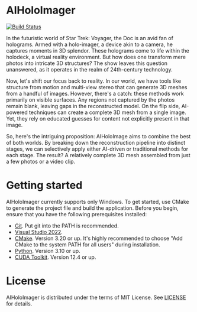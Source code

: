 # AIHoloImager

[![Build Status](https://gongminmin.visualstudio.com/AIHoloImager/_apis/build/status%2Fgongminmin.AIHoloImager?branchName=main)](https://gongminmin.visualstudio.com/AIHoloImager/_build/latest?definitionId=8&branchName=main)

In the futuristic world of Star Trek: Voyager, the Doc is an avid fan of holograms. Armed with a holo-imager, a device akin to a camera, he captures moments in 3D splendor. These holograms come to life within the holodeck, a virtual reality environment. But how does one transform mere photos into intricate 3D structures? The show leaves this question unanswered, as it operates in the realm of 24th-century technology.

Now, let's shift our focus back to reality. In our world, we have tools like structure from motion and multi-view stereo that can generate 3D meshes from a handful of images. However, there's a catch: these methods work primarily on visible surfaces. Any regions not captured by the photos remain blank, leaving gaps in the reconstructed model. On the flip side, AI-powered techniques can create a complete 3D mesh from a single image. Yet, they rely on educated guesses for content not explicitly present in that image.

So, here's the intriguing proposition: AIHoloImage aims to combine the best of both worlds. By breaking down the reconstruction pipeline into distinct stages, we can selectively apply either AI-driven or traditional methods for each stage. The result? A relatively complete 3D mesh assembled from just a few photos or a video clip.

# Getting started

AIHoloImager currently supports only Windows. To get started, use CMake to generate the project file and build the application. Before you begin, ensure that you have the following prerequisites installed:

* [Git](http://git-scm.com/downloads). Put git into the PATH is recommended.
* [Visual Studio 2022](https://www.visualstudio.com/downloads).
* [CMake](https://www.cmake.org/download/). Version 3.20 or up. It's highly recommended to choose "Add CMake to the system PATH for all users" during installation.
* [Python](https://www.python.org/downloads/). Version 3.10 or up.
* [CUDA Toolkit](https://developer.nvidia.com/cuda-toolkit). Version 12.4 or up.

# License

AIHoloImager is distributed under the terms of MIT License. See [LICENSE](LICENSE) for details.
